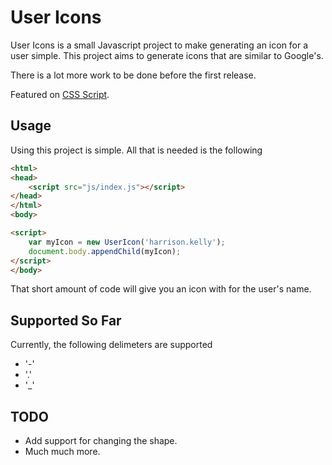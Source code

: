 # User Icons
User Icons is a small Javascript project to make generating an icon for a user simple. This project
aims to generate icons that are similar to Google's.

There is a lot more work to be done before the first release.

Featured on [CSS Script](http://www.cssscript.com/minimal-user-text-avatar-generator-user-icons/).

## Usage
Using this project is simple. All that is needed is the following

```html
<html>
<head>
    <script src="js/index.js"></script>
</head>
</html>
<body>

<script>
    var myIcon = new UserIcon('harrison.kelly');
    document.body.appendChild(myIcon);
</script>
</body>

````

That short amount of code will give you an icon with for the user's name.

## Supported So Far
Currently, the following delimeters are supported
* '-'
* '.'
* '_'

## TODO
* Add support for changing the shape.
* Much much more.